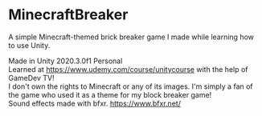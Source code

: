 # MinecraftBreaker  
A simple Minecraft-themed brick breaker game I made while learning how to use Unity.  
  
Made in Unity 2020.3.0f1 Personal  
Learned at https://www.udemy.com/course/unitycourse with the help of GameDev TV!  
I don't own the rights to Minecraft or any of its images. I'm simply a fan of the game who used it as a theme for my block breaker game!  
Sound effects made with bfxr. https://www.bfxr.net/  
